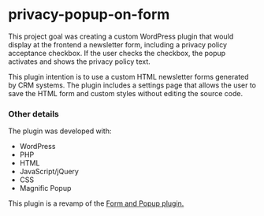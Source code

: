 # privacy-popup-on-form

This project goal was creating a custom WordPress plugin that would display at the frontend a newsletter form, including a privacy policy acceptance checkbox. If the user checks the checkbox, the popup activates and shows the privacy policy text.

This plugin intention is to use a custom HTML newsletter forms generated by CRM systems. The plugin includes a settings page that allows the user to save the HTML form and custom styles without editing the source code.

### Other details

The plugin was developed with:
<ul>
<li>WordPress</li>
<li>PHP</li>
<li>HTML</li>
<li>JavaScript/jQuery</li>
<li>CSS</li>
<li>Magnific Popup</li>
</ul>

This plugin is a revamp of the <a href="https://github.com/vianeylinares/form-and-popup" target="_blank">Form and Popup plugin.